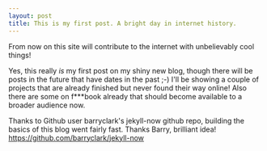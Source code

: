 ```yaml
---
layout: post
title: This is my first post. A bright day in internet history.
---
```


From now on this site will contribute to the internet with unbelievably cool things! 

Yes, this really _is_ my first post on my shiny new blog, though there will be posts in the future that have dates in the past ;-) I&#39;ll be showing a couple of projects that are already finished but never found their way online! Also there are some on f***book already that should become available to a broader audience now.
 
Thanks to Github user barryclark&#39;s jekyll-now github repo, building the basics of this blog went fairly fast. Thanks Barry, brilliant idea! https://github.com/barryclark/jekyll-now

